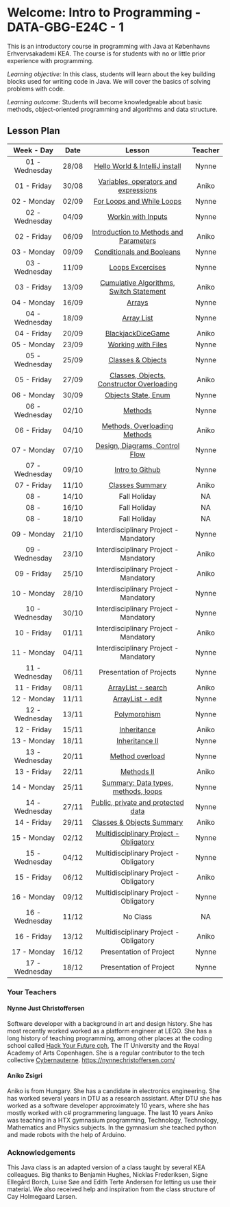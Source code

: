 # Welcome: Intro to Programming - DATA-GBG-E24C - 1


This is an introductory course in programming with Java at Københavns Erhvervsakademi KEA. The course is for students with no or little prior experience with programming.


*Learning objective:* In this class, students will learn about the key building blocks used for writing code in Java. We will cover the basics of solving problems with code.


*Learning outcome:* Students will become knowledgeable about basic methods, object-oriented programming and algorithms and data structure.

## Lesson Plan

|   Week - Day   | Date  |                                   Lesson                                   | Teacher |
| :------------: | :---: | :------------------------------------------------------------------------: | :-----: |
| 01 - Wednesday | 28/08 |     [Hello World & IntelliJ install](./lessons/week-01/2-wednesday.md)     |  Nynne  |
|  01 - Friday   | 30/08 |   [Variables, operators and expressions](./lessons/week-01/3-friday.md)    |  Aniko  |
|  02 - Monday   | 02/09 |         [For Loops and While Loops](./lessons/week-02/1-monday.md)         |  Nynne  |
| 02 - Wednesday | 04/09 |       [Workin with Inputs](./lessons/week-02/2-wednesday.md)               |  Nynne  |
|  02 - Friday   | 06/09 |  [Introduction to Methods and Parameters](./lessons/week-02/3-friday.md)   |  Aniko  |
|  03 - Monday   | 09/09 |            [Conditionals and Booleans](./lessons/week-03/1-monday.md)      |  Nynne  |
| 03 - Wednesday | 11/09 |            [Loops Excercises](./lessons/week-03/2-wednesday.md)            |  Nynne  |
|  03 - Friday   | 13/09 |  [Cumulative Algorithms, Switch Statement](./lessons/week-03/3-friday.md)  |  Aniko  |
|  04 - Monday   | 16/09 |                  [Arrays](./lessons/week-04/1-monday.md)                   |  Nynne  |
| 04 - Wednesday | 18/09 |               [Array List](./lessons/week-04/2-wednesday.md)               |  Nynne  |
|  04 - Friday   | 20/09 |             [BlackjackDiceGame](./lessons/week-04/3-friday.md)             |  Aniko  |
|  05 - Monday   | 23/09 |            [Working with Files](./lessons/week-05/1-monday.md)             |  Nynne  |
| 05 - Wednesday | 25/09 |           [Classes & Objects](./lessons/week-05/2-wednesday.md)            |  Nynne  |
|  05 - Friday   | 27/09 | [Classes, Objects, Constructor Overloading](./lessons/week-05/3-friday.md) |  Aniko  |
|  06 - Monday   | 30/09 |              [Objects State, Enum](./lessons/week-06/1-monday.md)          |  Nynne  |
| 06 - Wednesday | 02/10 |                [Methods](./lessons/week-06/2-wednesday.md)                 |  Nynne  |
|  06 - Friday   | 04/10 |       [Methods, Overloading Methods](./lessons/week-06/3-friday.md)        |  Aniko  |
|  07 - Monday   | 07/10 |      [Design, Diagrams, Control Flow](./lessons/week-07/1-monday.md)       |  Nynne  |
| 07 - Wednesday | 09/10 |            [Intro to Github](./lessons/week-07/2-wednesday.md)             |  Nynne  |
|  07 - Friday   | 11/10 |             [Classes Summary](./lessons/week-07/3-friday.md)               |  Aniko  |
|      08 -      | 14/10 |                                Fall Holiday                                |   NA    |
|      08 -      | 16/10 |                                Fall Holiday                                |   NA    |
|      08 -      | 18/10 |                                Fall Holiday                                |   NA    |
|  09 - Monday   | 21/10 |                   Interdisciplinary Project - Mandatory                    |  Nynne  |
| 09 - Wednesday | 23/10 |                   Interdisciplinary Project - Mandatory                    |  Aniko  |
|  09 - Friday   | 25/10 |                   Interdisciplinary Project - Mandatory                    |  Aniko  |
|  10 - Monday   | 28/10 |                   Interdisciplinary Project - Mandatory                    |  Nynne  |
| 10 - Wednesday | 30/10 |                   Interdisciplinary Project - Mandatory                    |  Nynne  |
|  10 - Friday   | 01/11 |                   Interdisciplinary Project - Mandatory                    |  Aniko  |
|  11 - Monday   | 04/11 |                   Interdisciplinary Project - Mandatory                    |  Nynne  |
| 11 - Wednesday | 06/11 |                          Presentation of Projects                          |  Nynne  |
|  11 - Friday   | 08/11 |            [ArrayList - search](./lessons/week-11/3-friday.md)             |  Aniko  |
|  12 - Monday   | 11/11 |             [ArrayList - edit](./lessons/week-12/1-monday.md)              |  Nynne  |
| 12 - Wednesday | 13/11 |              [Polymorphism](./lessons/week-12/2-wednesday.md)              |  Nynne  |
|  12 - Friday   | 15/11 |                [Inheritance](./lessons/week-12/3-friday.md)                |  Aniko  |
|  13 - Monday   | 18/11 |              [Inheritance II](./lessons/week-13/1-monday.md)               |  Nynne  |
| 13 - Wednesday | 20/11 |           [Method overload](./lessons/week-13/2-wednesday.md)              |  Nynne  |
|  13 - Friday   | 22/11 |                [Methods II](./lessons/week-13/3-friday.md)                 |  Aniko  |
|  14 - Monday   | 25/11 |    [Summary: Data types, methods, loops](./lessons/week-14/1-monday.md)    |  Nynne  |
| 14 - Wednesday | 27/11 |   [Public, private and protected data](./lessons/week-14/2-wednesday.md)   |  Nynne  |
|  14 - Friday   | 29/11 |         [Classes & Objects Summary](./lessons/week-14/3-friday.md)         |  Aniko  |
|  15 - Monday   | 02/12 |  [Multidisciplinary Project - Obligatory](./lessons/week-15/1-monday.md)   |  Nynne  |
| 15 - Wednesday | 04/12 |                   Multidisciplinary Project - Obligatory                   |  Nynne  |
|  15 - Friday   | 06/12 |                   Multidisciplinary Project - Obligatory                   |  Aniko  |
|  16 - Monday   | 09/12 |                   Multidisciplinary Project - Obligatory                   |  Nynne  |
| 16 - Wednesday | 11/12 |                                  No Class                                  |   NA    |
|  16 - Friday   | 13/12 |                   Multidisciplinary Project - Obligatory                   |  Aniko  |
|  17 - Monday   | 16/12 |                          Presentation of Project                           |  Nynne  |
| 17 - Wednesday | 18/12 |                          Presentation of Project                           |  Nynne  |

  
### Your Teachers

#### Nynne Just Christoffersen
Software developer with a background in art and design history. She has most recently worked worked as a platform engineer at LEGO. She has a long history of teaching programming, among other places at the coding school called [Hack Your Future cph](https://www.hackyourfuture.dk/), The IT University and the Royal Academy of Arts Copenhagen. She is a regular contributor to the tech collective [Cybernauterne](https://cybernauterne.dk/). 
https://nynnechristoffersen.com/

#### Aniko Zsigri

Aniko is from Hungary. She has a candidate in electronics engineering. She has worked several years in DTU as a research assistant. After DTU she has worked as a software developer approximately 10 years, where she has mostly worked with c# programmering language. The last 10 years Aniko was teaching in a HTX gymnasium programming, Technology, Technology, Mathematics and Physics subjects. In the gymnasium she teached python and made robots with the help of Arduino.  

### Acknowledgements

This Java class is an adapted version of a class taught by several KEA colleagues. Big thanks to Benjamin Hughes, Nicklas Frederiksen, Signe Ellegård Borch, Luise Søe and Edith Terte Andersen for letting us use their material. We also received help and inspiration from the class structure of Cay Holmegaard Larsen. 
